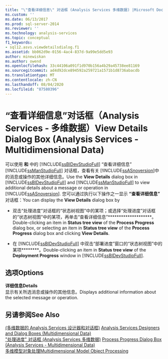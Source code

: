 ```yaml
---
title: "\"查看详细信息\" 对话框 (Analysis Services 多维数据) |Microsoft Docs"
ms.custom: ''
ms.date: 06/13/2017
ms.prod: sql-server-2014
ms.reviewer: ''
ms.technology: analysis-services
ms.topic: conceptual
f1_keywords:
- sql12.asvs.viewdetailsdialog.f1
ms.assetid: bb062d9e-0156-4ac4-837d-9a99e5dd5e93
author: minewiskan
ms.author: owend
ms.openlocfilehash: 33c44106a091f1d970b156a4b29a45738ee81169
ms.sourcegitcommit: ad4d92dce894592a259721a1571b1d8736abacdb
ms.translationtype: MT
ms.contentlocale: zh-CN
ms.lasthandoff: 08/04/2020
ms.locfileid: "87580396"
---
```

# <a name="view-details-dialog-box-analysis-services---multidimensional-data"></a><span data-ttu-id="2b65c-102">“查看详细信息”对话框（Analysis Services - 多维数据）</span><span class="sxs-lookup"><span data-stu-id="2b65c-102">View Details Dialog Box (Analysis Services - Multidimensional Data)</span></span>
  <span data-ttu-id="2b65c-103">可以使用 **和** 中的 [!INCLUDE[ssBIDevStudioFull](../includes/ssbidevstudiofull-md.md)] “查看详细信息” [!INCLUDE[ssManStudioFull](../includes/ssmanstudiofull-md.md)] 对话框，查看有关 [!INCLUDE[ssASnoversion](../includes/ssasnoversion-md.md)]中的消息或操作的其他详细信息。</span><span class="sxs-lookup"><span data-stu-id="2b65c-103">Use the **View Details** dialog box in [!INCLUDE[ssBIDevStudioFull](../includes/ssbidevstudiofull-md.md)] and [!INCLUDE[ssManStudioFull](../includes/ssmanstudiofull-md.md)] to view additional details about a message or operation in [!INCLUDE[ssASnoversion](../includes/ssasnoversion-md.md)].</span></span> <span data-ttu-id="2b65c-104">您可以通过执行以下操作之一显示 **“查看详细信息”** 对话框：</span><span class="sxs-lookup"><span data-stu-id="2b65c-104">You can display the **View Details** dialog box by</span></span>  
  
-   <span data-ttu-id="2b65c-105">双击“处理进度”对话框的“状态树视图”中的某项；或选择“处理进度”对话框的“状态树视图”中的某项，再单击“查看详细信息”\*\*\*\*\*\*\*\*\*\*\*\*\*\*\*\*\*\*\*\*。</span><span class="sxs-lookup"><span data-stu-id="2b65c-105">Double-clicking an item in **Status tree view** of the **Process Progress** dialog box, or selecting an item in **Status tree view** of the **Process Progress** dialog box and clicking **View Details**.</span></span>  
  
-   <span data-ttu-id="2b65c-106">在 [!INCLUDE[ssBIDevStudioFull](../includes/ssbidevstudiofull-md.md)] 中双击“部署进度”窗口的“状态树视图”中的某项\*\*\*\*\*\*\*\*。</span><span class="sxs-lookup"><span data-stu-id="2b65c-106">Double-clicking an item in **Status tree view** of the **Deployment Progress** window in [!INCLUDE[ssBIDevStudioFull](../includes/ssbidevstudiofull-md.md)].</span></span>  
  
## <a name="options"></a><span data-ttu-id="2b65c-107">选项</span><span class="sxs-lookup"><span data-stu-id="2b65c-107">Options</span></span>  
 <span data-ttu-id="2b65c-108">**详细信息**</span><span class="sxs-lookup"><span data-stu-id="2b65c-108">**Details**</span></span>  
 <span data-ttu-id="2b65c-109">显示有关所选消息或操作的其他信息。</span><span class="sxs-lookup"><span data-stu-id="2b65c-109">Displays additional information about the selected message or operation.</span></span>  
  
## <a name="see-also"></a><span data-ttu-id="2b65c-110">另请参阅</span><span class="sxs-lookup"><span data-stu-id="2b65c-110">See Also</span></span>  
 <span data-ttu-id="2b65c-111">[&#40;多维数据的 Analysis Services 设计器和对话框&#41;](analysis-services-designers-and-dialog-boxes-multidimensional-data.md) </span><span class="sxs-lookup"><span data-stu-id="2b65c-111">[Analysis Services Designers and Dialog Boxes &#40;Multidimensional Data&#41;](analysis-services-designers-and-dialog-boxes-multidimensional-data.md) </span></span>  
 <span data-ttu-id="2b65c-112">["处理进度" 对话框 &#40;Analysis Services 多维数据&#41;](process-progress-dialog-box-analysis-services-multidimensional-data.md) </span><span class="sxs-lookup"><span data-stu-id="2b65c-112">[Process Progress Dialog Box &#40;Analysis Services - Multidimensional Data&#41;](process-progress-dialog-box-analysis-services-multidimensional-data.md) </span></span>  
 [<span data-ttu-id="2b65c-113">多维模型对象处理</span><span class="sxs-lookup"><span data-stu-id="2b65c-113">Multidimensional Model Object Processing</span></span>](multidimensional-models/processing-a-multidimensional-model-analysis-services.md)  
  
  
